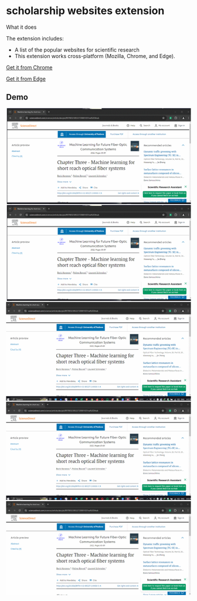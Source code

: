 # scholarship websites extension

What it does

The extension includes:

* A list of the popular websites for scientific research
* This extension works cross-platform (Mozilla, Chrome, and Edge).


[Get it from Chrome](https://chrome.google.com/webstore/detail/scientific-research-websi/jooegpcnchemlkionfejkjijhjenmdag?hl=ar)

[Get it from Edge](https://microsoftedge.microsoft.com/addons/detail/scientific-research-websi/popdaphggpbcfbfpgkekpgcnjcohpikb)

## Demo
![Gif](https://raw.githubusercontent.com/SEM-DEV/Scientific-Research-Assistant/main/assets/1.gif)
![Gif](https://raw.githubusercontent.com/SEM-DEV/Scientific-Research-Assistant/main/assets/2.gif)
![Gif](https://raw.githubusercontent.com/SEM-DEV/Scientific-Research-Assistant/main/assets/3.gif)
![Gif](https://raw.githubusercontent.com/SEM-DEV/Scientific-Research-Assistant/main/assets/4.gif)
![Gif](https://raw.githubusercontent.com/SEM-DEV/Scientific-Research-Assistant/main/assets/5.gif)

